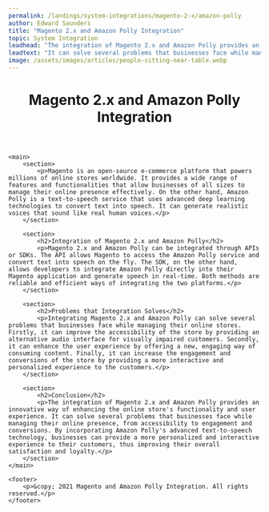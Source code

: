 ```yaml
---
permalink: /landings/system-integrations/magento-2-x/amazon-polly
author: Edward Saunders
title: "Magento 2.x and Amazon Polly Integration"
topic: System Integration
leadhead: "The integration of Magento 2.x and Amazon Polly provides an innovative way of enhancing the online store's functionality and user experience"
leadtext: "It can solve several problems that businesses face while managing their online presence, from accessibility to engagement and conversions. By incorporating Amazon Polly's advanced text-to-speech technology, businesses can provide a more personalized and interactive experience to their customers, thus improving their overall satisfaction and loyalty."
image: /assets/images/articles/people-sitting-near-table.webp
---
```

<div class="arttext">
	<header>
		<h1>Magento 2.x and Amazon Polly Integration</h1>
	</header>

	<main>
		<section>
			<p>Magento is an open-source e-commerce platform that powers millions of online stores worldwide. It provides a wide range of features and functionalities that allow businesses of all sizes to manage their online presence effectively. On the other hand, Amazon Polly is a text-to-speech service that uses advanced deep learning technologies to convert text into speech. It can generate realistic voices that sound like real human voices.</p>
		</section>

		<section>
			<h2>Integration of Magento 2.x and Amazon Polly</h2>
			<p>Magento 2.x and Amazon Polly can be integrated through APIs or SDKs. The API allows Magento to access the Amazon Polly service and convert text into speech on the fly. The SDK, on the other hand, allows developers to integrate Amazon Polly directly into their Magento application and generate speech in real-time. Both methods are reliable and efficient ways of integrating the two platforms.</p>
		</section>

		<section>
			<h2>Problems that Integration Solves</h2>
			<p>Integrating Magento 2.x and Amazon Polly can solve several problems that businesses face while managing their online stores. Firstly, it can improve the accessibility of the store by providing an alternative audio interface for visually impaired customers. Secondly, it can enhance the user experience by offering a new, engaging way of consuming content. Finally, it can increase the engagement and conversions of the store by providing a more interactive and personalized experience to the customers.</p>
		</section>

		<section>
			<h2>Conclusion</h2>
			<p>The integration of Magento 2.x and Amazon Polly provides an innovative way of enhancing the online store's functionality and user experience. It can solve several problems that businesses face while managing their online presence, from accessibility to engagement and conversions. By incorporating Amazon Polly's advanced text-to-speech technology, businesses can provide a more personalized and interactive experience to their customers, thus improving their overall satisfaction and loyalty.</p>
		</section>
	</main>

	<footer>
		<p>&copy; 2021 Magento and Amazon Polly Integration. All rights reserved.</p>
	</footer>

</div>